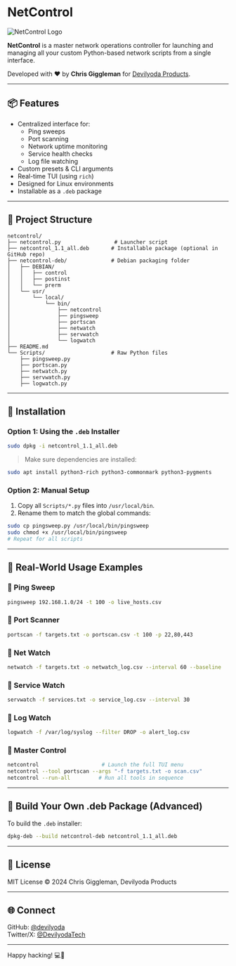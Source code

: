 # NetControl

![NetControl Logo](https://img.shields.io/badge/Devilyoda-Tool-green?style=for-the-badge)

**NetControl** is a master network operations controller for launching and managing all your custom Python-based network scripts from a single interface.

Developed with ❤️ by **Chris Giggleman** for [Devilyoda Products](https://github.com/devilyoda).

---

## 📦 Features
- Centralized interface for:
  - Ping sweeps
  - Port scanning
  - Network uptime monitoring
  - Service health checks
  - Log file watching
- Custom presets & CLI arguments
- Real-time TUI (using `rich`)
- Designed for Linux environments
- Installable as a `.deb` package

---

## 📂 Project Structure
```
netcontrol/
├── netcontrol.py                 # Launcher script
├── netcontrol_1.1_all.deb       # Installable package (optional in GitHub repo)
├── netcontrol-deb/              # Debian packaging folder
│   ├── DEBIAN/
│   │   ├── control
│   │   ├── postinst
│   │   └── prerm
│   └── usr/
│       └── local/
│           └── bin/
│               ├── netcontrol
│               ├── pingsweep
│               ├── portscan
│               ├── netwatch
│               ├── servwatch
│               └── logwatch
├── README.md
└── Scripts/                     # Raw Python files
    ├── pingsweep.py
    ├── portscan.py
    ├── netwatch.py
    ├── servwatch.py
    ├── logwatch.py
```

---

## 🚀 Installation

### Option 1: Using the `.deb` Installer

```bash
sudo dpkg -i netcontrol_1.1_all.deb
```

> Make sure dependencies are installed:
```bash
sudo apt install python3-rich python3-commonmark python3-pygments
```

### Option 2: Manual Setup

1. Copy all `Scripts/*.py` files into `/usr/local/bin`.
2. Rename them to match the global commands:

```bash
sudo cp pingsweep.py /usr/local/bin/pingsweep
sudo chmod +x /usr/local/bin/pingsweep
# Repeat for all scripts
```

---

## 🧪 Real-World Usage Examples

### 🔹 Ping Sweep
```bash
pingsweep 192.168.1.0/24 -t 100 -o live_hosts.csv
```

### 🔹 Port Scanner
```bash
portscan -f targets.txt -o portscan.csv -t 100 -p 22,80,443
```

### 🔹 Net Watch
```bash
netwatch -f targets.txt -o netwatch_log.csv --interval 60 --baseline
```

### 🔹 Service Watch
```bash
servwatch -f services.txt -o service_log.csv --interval 30
```

### 🔹 Log Watch
```bash
logwatch -f /var/log/syslog --filter DROP -o alert_log.csv
```

### 🔹 Master Control
```bash
netcontrol                    # Launch the full TUI menu
netcontrol --tool portscan --args "-f targets.txt -o scan.csv"
netcontrol --run-all         # Run all tools in sequence
```

---

## 🔧 Build Your Own .deb Package (Advanced)
To build the `.deb` installer:
```bash
dpkg-deb --build netcontrol-deb netcontrol_1.1_all.deb
```

---

## 📜 License
MIT License © 2024 Chris Giggleman, Devilyoda Products

---

## 🌐 Connect
GitHub: [@devilyoda](https://github.com/devilyoda)  
Twitter/X: [@DevilyodaTech](https://twitter.com/devilyodatech)

---

Happy hacking! 💻🧠

